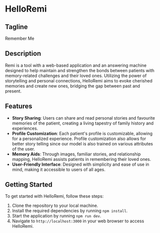 # HelloRemi

## Tagline
Remember Me

## Description
Remi is a tool with a web-based application and an answering machine designed to help maintain and strengthen the bonds between patients with memory-related challenges and their loved ones. Utilizing the power of storytelling and personal connections, HelloRemi aims to evoke cherished memories and create new ones, bridging the gap between past and present.

## Features
- **Story Sharing**: Users can share and read personal stories and favourite memories of the patient, creating a living tapestry of family history and experiences.
- **Profile Customization**: Each patient's profile is customizable, allowing for a personalized experience. Profile customization also allows for better story telling since our model is also trained on various attributes of the user.
- **Memory Aids**: Through images, familiar stories, and relationship mapping, HelloRemi assists patients in remembering their loved ones.
- **User-Friendly Interface**: Designed with simplicity and ease of use in mind, making it accessible to users of all ages.

## Getting Started
To get started with HelloRemi, follow these steps:
1. Clone the repository to your local machine.
2. Install the required dependencies by running `npm install`.
3. Start the application by running `npm run dev`.
4. Navigate to `http://localhost:3000` in your web browser to access HelloRemi.
